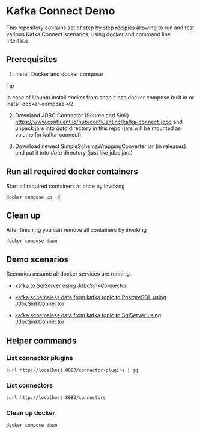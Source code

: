 # Kafka Connect Demo

This repository contains set of step by step recipies allowing to run and test various Kafka Connect scenarios, 
using docker and command line interface.

## Prerequisites

1) Install Docker and docker compose

> [!TIP]
> In case of Ubuntu install docker from snap it has docker compose built in or install docker-compose-v2

2) Downlaod JDBC Connector (Source and Sink) https://www.confluent.io/hub/confluentinc/kafka-connect-jdbc
and unpack jars into *data* directory in this repo (jars will be mounted as volume for kafka-connect)

3) Download newest SimpleSchemaWrappingConverter jar (in releases) and put it into *data* directory (just like jdbc jars)

## Run all required docker containers

Start all required containers at once by invoking 

```
docker compose up -d
```

## Clean up

After finishing you can remove all containers by invoking

```
docker compose down
```

## Demo scenarios

Scenarios assume all docker services are running.

- [kafka to SqlServer using JdbcSinkConnector](kafka_to_sql_server/kafka_to_sql_server.md)

- [kafka schemaless data from kafka topic to PostgreSQL using JdbcSinkConnector](kafka_to_postgresql/kafka_to_postgres.md)

- [kafka schemaless data from kafka topic to SqlServer using JdbcSinkConnector](kafka_to_sql_server_shemaless/kafka_to_sql_server_schemaless.md)

## Helper commands

### List connector plugins

```
curl http://localhost:8083/connector-plugins | jq
```

### List connectors 

```shell
curl http://localhost:8083/connectors
```

### Clean up docker 
```shell
docker compose down
```


